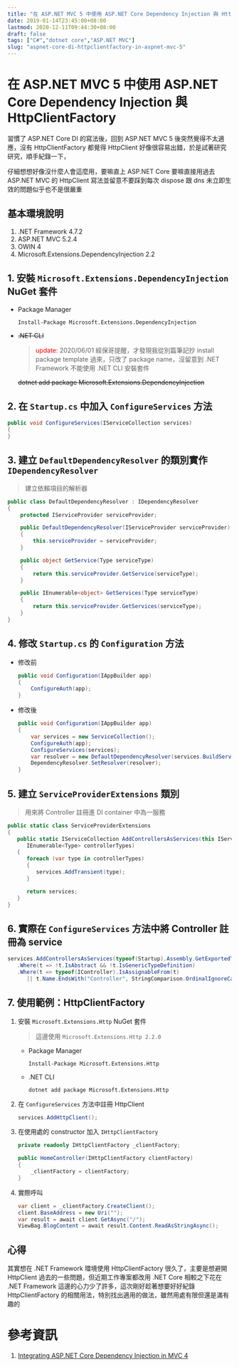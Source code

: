 ```yaml
---
title: "在 ASP.NET MVC 5 中使用 ASP.NET Core Dependency Injection 與 HttpClientFactory"
date: 2019-01-14T23:45:00+08:00
lastmod: 2020-12-11T09:44:30+08:00
draft: false
tags: ["C#","dotnet core","ASP.NET MVC"]
slug: "aspnet-core-di-httpclientfactory-in-aspnet-mvc-5"
---
```

# 在 ASP.NET MVC 5 中使用 ASP.NET Core Dependency Injection 與 HttpClientFactory
習慣了 ASP.NET Core DI 的寫法後，回到 ASP.NET MVC 5 後突然覺得不太適應，沒有 HttpClientFactory 都覺得 HttpClient 好像很容易出錯，於是試著研究研究，順手紀錄一下，

仔細想想好像沒什麼人會這麼用，要嘛直上 ASP.NET Core 要嘛直接用過去 ASP.NET MVC 的 HttpClient 寫法並留意不要踩到每次 dispose 跟 dns 未立即生效的問題似乎也不是很嚴重


## 基本環境說明
1. .NET Framework 4.7.2
2. ASP.NET MVC 5.2.4
3. OWIN 4
4. Microsoft.Extensions.DependencyInjection 2.2

## 1. 安裝 `Microsoft.Extensions.DependencyInjection` NuGet 套件
- Package Manager

    ```
    Install-Package Microsoft.Extensions.DependencyInjection 
    ``` 
- ~~.NET CLI~~

    > <span style="color:red">update:</span> 2020/06/01 經保哥提醒，才發現我從別篇筆記抄 install package template 過來，只改了 package name，沒留意到 .NET Framework 不能使用 .NET CLI 安裝套件

    ~~dotnet add package Microsoft.Extensions.DependencyInjection~~

## 2. 在 `Startup.cs` 中加入 `ConfigureServices` 方法

```cs
public void ConfigureServices(IServiceCollection services)
{
}
```

## 3. 建立 `DefaultDependencyResolver` 的類別實作 `IDependencyResolver`

> 建立依賴項目的解析器

```cs
public class DefaultDependencyResolver : IDependencyResolver
{
    protected IServiceProvider serviceProvider;

    public DefaultDependencyResolver(IServiceProvider serviceProvider)
    {
        this.serviceProvider = serviceProvider;
    }

    public object GetService(Type serviceType)
    {
        return this.serviceProvider.GetService(serviceType);
    }

    public IEnumerable<object> GetServices(Type serviceType)
    {
        return this.serviceProvider.GetServices(serviceType);
    }
}
```

## 4. 修改 `Startup.cs` 的 `Configuration` 方法
- 修改前
    
    ```cs
    public void Configuration(IAppBuilder app)
    {
        ConfigureAuth(app);
    }
    ```
- 修改後

    ```cs
    public void Configuration(IAppBuilder app)
    {
        var services = new ServiceCollection();
        ConfigureAuth(app);
        ConfigureServices(services);
        var resolver = new DefaultDependencyResolver(services.BuildServiceProvider());
        DependencyResolver.SetResolver(resolver);
    }
    ```

## 5. 建立 `ServiceProviderExtensions` 類別

> 用來將 Controller 註冊進 DI container 中為一服務

```cs
public static class ServiceProviderExtensions
{
   public static IServiceCollection AddControllersAsServices(this IServiceCollection services,
      IEnumerable<Type> controllerTypes)
   {
      foreach (var type in controllerTypes)
      {
         services.AddTransient(type);
      }

      return services;
   }
}
```

## 6. 實際在 `ConfigureServices` 方法中將 Controller 註冊為 service 

```cs
services.AddControllersAsServices(typeof(Startup).Assembly.GetExportedTypes()
   .Where(t => !t.IsAbstract && !t.IsGenericTypeDefinition)
   .Where(t => typeof(IController).IsAssignableFrom(t) 
      || t.Name.EndsWith("Controller", StringComparison.OrdinalIgnoreCase)));
```

## 7. 使用範例：HttpClientFactory
1. 安裝 `Microsoft.Extensions.Http` NuGet 套件

    > 這邊使用 `Microsoft.Extensions.Http 2.2.0`

    - Package Manager

        ```
        Install-Package Microsoft.Extensions.Http
        ``` 
    - .NET CLI

        ```
        dotnet add package Microsoft.Extensions.Http
        ``` 
2. 在 `ConfigureServices` 方法中註冊 HttpClient

    ```cs
    services.AddHttpClient();
    ``` 
3. 在使用處的 constructor 加入 `IHttpClientFactory`

    ```cs
    private readonly IHttpClientFactory _clientFactory;

    public HomeController(IHttpClientFactory clientFactory)
    {
        _clientFactory = clientFactory;
    }
    ```
4. 實際呼叫

    ```cs
    var client = _clientFactory.CreateClient();
    client.BaseAddress = new Uri("");
    var result = await client.GetAsync("/");
    ViewBag.BlogContent = await result.Content.ReadAsStringAsync();
    ```

## 心得
其實想在 .NET Framework 環境使用 HttpClientFactory 很久了，主要是想避開 HttpClient 過去的一些問題，但近期工作專案都改用 .NET Core 相較之下花在 .NET Framework 這邊的心力少了許多，這次剛好趁著想要好好紀錄 HttpClientFactory 的相關用法，特別找出適用的做法，雖然用處有限但還是滿有趣的


# 參考資訊
1. [Integrating ASP.NET Core Dependency Injection in MVC 4](https://scottdorman.github.io/2016/03/17/integrating-asp.net-core-dependency-injection-in-mvc-4/)